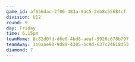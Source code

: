 ```yaml
---
game_id: af656dac-2f06-483a-9ac5-2eb8c55684cf
division: U12
round: 9
day: Friday
time: 6.15pm
teamHome: 8c82d0fd-d6e6-4bd8-aeaf-9926c678b797
teamAway: 1b0aae90-9d89-4305-bc9d-637c24618d53
diamond: 7
---
```

